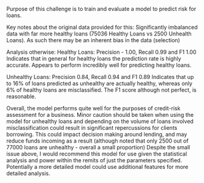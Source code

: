 Purpose of this challenge is to train and evaluate a model to predict risk for loans.

Key notes about the original data provided for this:
Significantly imbalanced data with far more healthy loans (75036 Healthy Loans vs 2500 Unhealth Loans). As such there may be an inherent bias in the data (selection)

Analysis otherwise:
Healthy Loans: Precision - 1.00, Recall 0.99 and F1 1.00
Indicates that in general for healthy loans the prediction rate is highly accurate. Appears to perform incredibly well for predicting healthy loans.

Unhealthy Loans: Precision 0.84, Recall 0.94 and F1 0.89
Indicates that up to 16% of loans predicted as unhealthy are actually healthy, whereas only 6% of healthy loans are misclassified. The F1 score although not perfect, is reasonable.

Overall, the model performs quite well for the purposes of credit-risk assessment for a business. 
Minor caution should be taken when using the model for unhealthy loans and depending on the volume of loans involved misclassification could result in significant
repercussions for clients borrowing. This could impact decision making around lending, and may reduce funds incoming as a result (although noted that only 2500 out of 77000 loans are unhealthy - overall a small proportion)
Despite the small issue above, I would recommend this model for use given the statistical analysis and power within the remits of just the parameters specified. 
Potentially a more detailed model could use additional features for more detailed analysis.

